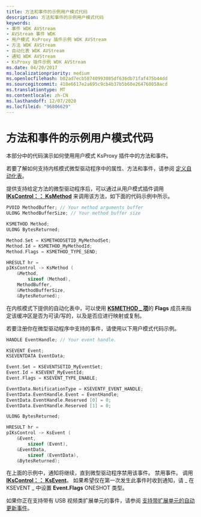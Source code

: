 ```yaml
---
title: 方法和事件的示例用户模式代码
description: 方法和事件的示例用户模式代码
keywords:
- 事件 WDK AVStream
- AVStream 事件 WDK
- 用户模式 KsProxy 插件示例 WDK AVStream
- 方法 WDK AVStream
- 自动化表 WDK AVStream
- 通知 WDK AVStream
- KsProxy 插件示例 WDK AVStream
ms.date: 04/20/2017
ms.localizationpriority: medium
ms.openlocfilehash: b02ad7ecb58740993085df636db71faf475b44dd
ms.sourcegitcommit: 418e6617e2a695c9cb4b37b5b60e264760858acd
ms.translationtype: MT
ms.contentlocale: zh-CN
ms.lasthandoff: 12/07/2020
ms.locfileid: "96806629"
---
```

# <a name="sample-user-mode-code-for-methods-and-events"></a>方法和事件的示例用户模式代码


本部分中的代码演示如何使用用户模式 KsProxy 插件中的方法和事件。

若要了解如何支持内核模式微型驱动程序中的属性、方法和事件，请参阅 [定义自动化表](defining-automation-tables.md)。

提供支持给定方法的微型驱动程序后，可以通过从用户模式插件调用 [**IKsControl：： KsMethod**](/windows-hardware/drivers/ddi/ksproxy/nf-ksproxy-ikscontrol-ksmethod) 来调用该方法，如下面的代码示例中所示。

```cpp
PVOID MethodBuffer; // Your method arguments buffer
ULONG MethodBufferSize; // Your method buffer size

KSMETHOD Method;
ULONG BytesReturned;

Method.Set = KSMETHODSETID_MyMethodSet;
Method.Id = KSMETHOD_MyMethodId;
Method.Flags = KSMETHOD_TYPE_SEND;

HRESULT hr = 
pIKsControl -> KsMethod (
    &Method,
        sizeof (Method),
    MethodBuffer,
    &MethodBufferSize,
    &BytesReturned);
```

在内核模式下提供的自动化表中，可以使用 [**KSMETHOD \_ 项**](/windows-hardware/drivers/ddi/ks/ns-ks-ksmethod_item)的 **Flags** 成员来指定该缓冲区是否为可读/写的，以及是否应进行映射或复制。

若要注册你在微型驱动程序中支持的事件，请使用以下用户模式代码示例。

```cpp
HANDLE EventHandle; // Your event handle.

KSEVENT Event;
KSEVENTDATA EventData;

Event.Set = KSEVENTSETID_MyEventSet;
Event.Id = KSEVENT_MyEventId;
Event.Flags = KSEVENT_TYPE_ENABLE;

EventData.NotificationType = KSEVENTF_EVENT_HANDLE;
EventData.EventHandle.Event = EventHandle;
EventData.EventHandle.Reserved [0] = 0;
EventData.EventHandle.Reserved [1] = 0;

ULONG BytesReturned;

HRESULT hr =
pIKsControl -> KsEvent (
    &Event,
        sizeof (Event),
    &EventData,
        sizeof (EventData),
    &BytesReturned);
```

在上面的示例中，通知将继续，直到微型驱动程序禁用该事件。 禁用事件。 调用 [**IKsControl：： KsEvent**](/windows-hardware/drivers/ddi/ksproxy/nf-ksproxy-ikscontrol-ksevent)。 如果希望仅在第一次发生此事件时收到通知，请 \_ 在 KSEVENT \_ 中设置 **Event.Flags** ONESHOT 类型。

如果你正在支持带有 USB 视频类扩展单元的事件，请参阅 [支持带扩展单元的自动更新事件](supporting-autoupdate-events-with-extension-units.md)。

 


